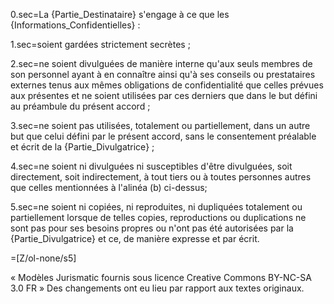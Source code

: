 
0.sec=La {Partie_Destinataire} s'engage à ce que les {Informations_Confidentielles} :

1.sec=soient gardées strictement secrètes ;

2.sec=ne soient divulguées de manière interne qu'aux seuls membres de son personnel ayant à en connaître ainsi qu'à ses conseils ou prestataires externes tenus aux mêmes obligations de confidentialité que celles prévues aux présentes et ne soient utilisées par ces derniers que dans le but défini au préambule du présent accord ;

3.sec=ne soient pas utilisées, totalement ou partiellement, dans un autre but que celui défini par le présent accord, sans le consentement préalable et écrit de la {Partie_Divulgatrice} ;

4.sec=ne soient ni divulguées ni susceptibles d'être divulguées, soit directement, soit indirectement, à tout tiers ou à toutes personnes autres que celles mentionnées à l'alinéa (b) ci-dessus;

5.sec=ne soient ni copiées, ni reproduites, ni dupliquées totalement ou partiellement lorsque de telles copies, reproductions ou duplications ne sont pas pour ses besoins propres ou n'ont pas été autorisées par la {Partie_Divulgatrice} et ce, de manière expresse et par écrit.

=[Z/ol-none/s5]

« Modèles Jurismatic fournis sous licence Creative Commons BY-NC-SA 3.0 FR » Des changements ont eu lieu par rapport aux textes originaux.


